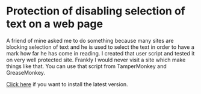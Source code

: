 # Protection of disabling selection of text on a web page

A friend of mine asked me to do something because many sites are blocking 
selection of text and he is used to select the text in order to have a 
mark how far he has come in reading. I created that user script and tested
it on very well protected site. Frankly I would never visit a site 
which make things like that. You can use that script from TamperMonkey 
and GreaseMonkey. 

[Click here](https://github.com/gonaumov/protector/blob/master/lib/protector.user.js)
if you want to install the latest version.  
